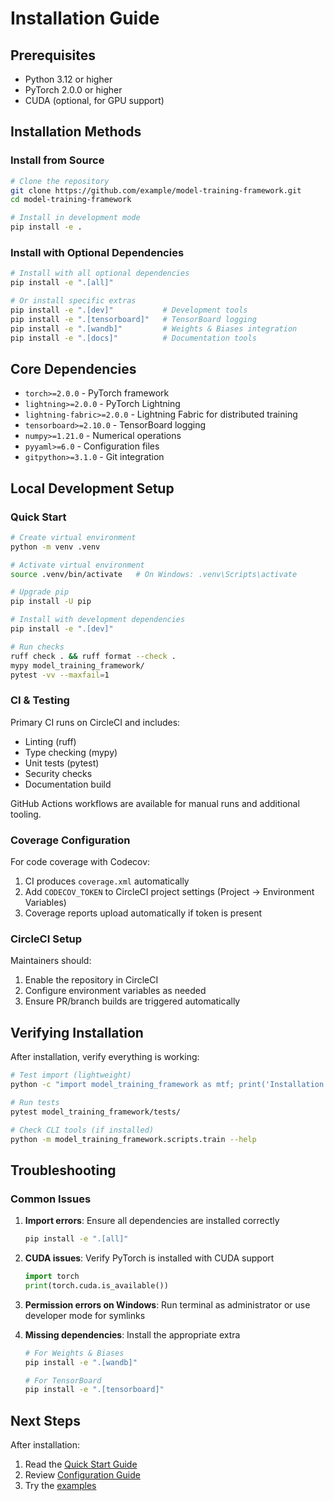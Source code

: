 # Installation Guide

## Prerequisites

- Python 3.12 or higher
- PyTorch 2.0.0 or higher
- CUDA (optional, for GPU support)

## Installation Methods

### Install from Source

```bash
# Clone the repository
git clone https://github.com/example/model-training-framework.git
cd model-training-framework

# Install in development mode
pip install -e .
```

### Install with Optional Dependencies

```bash
# Install with all optional dependencies
pip install -e ".[all]"

# Or install specific extras
pip install -e ".[dev]"           # Development tools
pip install -e ".[tensorboard]"   # TensorBoard logging
pip install -e ".[wandb]"         # Weights & Biases integration
pip install -e ".[docs]"          # Documentation tools
```

## Core Dependencies

- `torch>=2.0.0` - PyTorch framework
- `lightning>=2.0.0` - PyTorch Lightning
- `lightning-fabric>=2.0.0` - Lightning Fabric for distributed training
- `tensorboard>=2.10.0` - TensorBoard logging
- `numpy>=1.21.0` - Numerical operations
- `pyyaml>=6.0` - Configuration files
- `gitpython>=3.1.0` - Git integration

## Local Development Setup

### Quick Start

```bash
# Create virtual environment
python -m venv .venv

# Activate virtual environment
source .venv/bin/activate   # On Windows: .venv\Scripts\activate

# Upgrade pip
pip install -U pip

# Install with development dependencies
pip install -e ".[dev]"

# Run checks
ruff check . && ruff format --check .
mypy model_training_framework/
pytest -vv --maxfail=1
```

### CI & Testing

Primary CI runs on CircleCI and includes:

- Linting (ruff)
- Type checking (mypy)
- Unit tests (pytest)
- Security checks
- Documentation build

GitHub Actions workflows are available for manual runs and additional tooling.

### Coverage Configuration

For code coverage with Codecov:

1. CI produces `coverage.xml` automatically
2. Add `CODECOV_TOKEN` to CircleCI project settings (Project → Environment Variables)
3. Coverage reports upload automatically if token is present

### CircleCI Setup

Maintainers should:

1. Enable the repository in CircleCI
2. Configure environment variables as needed
3. Ensure PR/branch builds are triggered automatically

## Verifying Installation

After installation, verify everything is working:

```bash
# Test import (lightweight)
python -c "import model_training_framework as mtf; print('Installation successful, version:', getattr(mtf, '__version__', 'unknown'))"

# Run tests
pytest model_training_framework/tests/

# Check CLI tools (if installed)
python -m model_training_framework.scripts.train --help
```

## Troubleshooting

### Common Issues

1. **Import errors**: Ensure all dependencies are installed correctly

   ```bash
   pip install -e ".[all]"
   ```

2. **CUDA issues**: Verify PyTorch is installed with CUDA support

   ```python
   import torch
   print(torch.cuda.is_available())
   ```

3. **Permission errors on Windows**: Run terminal as administrator or use developer mode for symlinks

4. **Missing dependencies**: Install the appropriate extra

   ```bash
   # For Weights & Biases
   pip install -e ".[wandb]"

   # For TensorBoard
   pip install -e ".[tensorboard]"
   ```

## Next Steps

After installation:

1. Read the [Quick Start Guide](QUICKSTART.md)
2. Review [Configuration Guide](CONFIGURATION.md)
3. Try the [examples](../demo/example3_production/)
